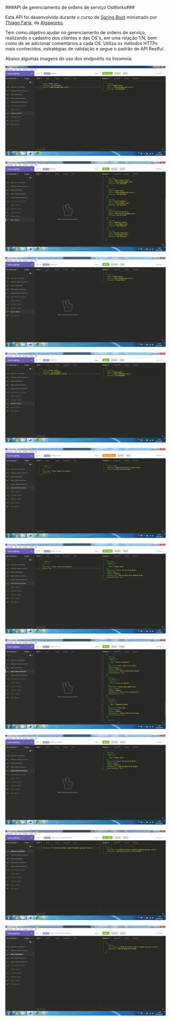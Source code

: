 ###API de gerenciamento de ordens de serviço OsWorks###

Esta API foi desenvolvida durante o curso de [Spring Boot](https://spring.io) ministrado por [Thiago Faria](https://github.com/thiagofa), da [Algaworks](https://github.com/algaworks).

Tem como objetivo ajudar no gerenciamento de ordens de serviço, realizando o cadastro dos clientes e das OS's, em uma relação 1:N, bem como de se adicionar comentários a cada OS. Utiliza os métodos HTTPs mais conhecidos, estratégias de validação e segue o padrão de API Restful.

Abaixo algumas imagens do uso dos endpoints no Insomnia:

![Cadastro de cliente](https://raw.githubusercontent.com/thomaz-s/osworks-api/master/.github/criar_cliente.png)

![Listagem de clientes](https://raw.githubusercontent.com/thomaz-s/osworks-api/master/.github/listar_clientes.png)

![Buscar cliente](https://raw.githubusercontent.com/thomaz-s/osworks-api/master/.github/buscar_cliente.png)

![Atualizar dados do cliente](https://raw.githubusercontent.com/thomaz-s/osworks-api/master/.github/atualizar_cliente.png)

![Cadastrar OS erro](https://raw.githubusercontent.com/thomaz-s/osworks-api/master/.github/cliente_nao_encontrado.png)

![Cadastro de OS](https://raw.githubusercontent.com/thomaz-s/osworks-api/master/.github/criar_os.png)

![Listagem de OSs](https://raw.githubusercontent.com/thomaz-s/osworks-api/master/.github/listar_os.png)

![Buscar OS](https://raw.githubusercontent.com/thomaz-s/osworks-api/master/.github/buscar_os.png)

![Adicionar comentario a OS](https://raw.githubusercontent.com/thomaz-s/osworks-api/master/.github/adicionar_comentario.png)

![Listar comentários de uma OS](https://raw.githubusercontent.com/thomaz-s/osworks-api/master/.github/listar_comentarios.png)